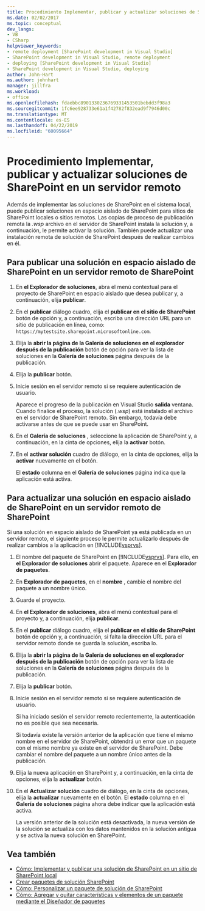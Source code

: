 ```yaml
---
title: Procedimiento Implementar, publicar y actualizar soluciones de SharePoint en un servidor remoto | Documentos de Microsoft
ms.date: 02/02/2017
ms.topic: conceptual
dev_langs:
- VB
- CSharp
helpviewer_keywords:
- remote deployment [SharePoint development in Visual Studio]
- SharePoint development in Visual Studio, remote deployment
- deploying [SharePoint development in Visual Studio]
- SharePoint development in Visual Studio, deploying
author: John-Hart
ms.author: johnhart
manager: jillfra
ms.workload:
- office
ms.openlocfilehash: fdaebbc8901330236769331453501bebdd3f98a3
ms.sourcegitcommit: 1fc6ee928733e61a1f42782f832ead9f7946d00c
ms.translationtype: MT
ms.contentlocale: es-ES
ms.lasthandoff: 04/22/2019
ms.locfileid: "60095664"
---
```

# <a name="how-to-deploy-publish-and-upgrade-sharepoint-solutions-on-a-remote-server"></a>Procedimiento Implementar, publicar y actualizar soluciones de SharePoint en un servidor remoto
  Además de implementar las soluciones de SharePoint en el sistema local, puede publicar soluciones en espacio aislado de SharePoint para sitios de SharePoint locales o sitios remotos. Las copias de proceso de publicación remota la *.wsp* archivo en el servidor de SharePoint instala la solución y, a continuación, le permite activar la solución. También puede actualizar una instalación remota de solución de SharePoint después de realizar cambios en él.

## <a name="to-publish-a-sandboxed-sharepoint-solution-to-a-remote-sharepoint-server"></a>Para publicar una solución en espacio aislado de SharePoint en un servidor remoto de SharePoint

1. En **el Explorador de soluciones**, abra el menú contextual para el proyecto de SharePoint en espacio aislado que desea publicar y, a continuación, elija **publicar**.

2. En el **publicar** diálogo cuadro, elija el **publicar en el sitio de SharePoint** botón de opción y, a continuación, escriba una dirección URL para un sitio de publicación en línea, como: `https://mytestsite.sharepoint.microsoftonline.com`.

3. Elija la **abrir la página de la Galería de soluciones en el explorador después de la publicación** botón de opción para ver la lista de soluciones en la **Galería de soluciones** página después de la publicación.

4. Elija la **publicar** botón.

5. Inicie sesión en el servidor remoto si se requiere autenticación de usuario.

     Aparece el progreso de la publicación en Visual Studio **salida** ventana. Cuando finalice el proceso, la solución (*.wsp*) está instalado el archivo en el servidor de SharePoint remoto. Sin embargo, todavía debe activarse antes de que se puede usar en SharePoint.

6. En el **Galería de soluciones** , seleccione la aplicación de SharePoint y, a continuación, en la cinta de opciones, elija la **activar** botón.

7. En el **activar solución** cuadro de diálogo, en la cinta de opciones, elija la **activar** nuevamente en el botón.

     El **estado** columna en el **Galería de soluciones** página indica que la aplicación está activa.

## <a name="to-upgrade-a-sandboxed-sharepoint-solution-on-a-remote-sharepoint-server"></a>Para actualizar una solución en espacio aislado de SharePoint en un servidor remoto de SharePoint
 Si una solución en espacio aislado de SharePoint ya está publicada en un servidor remoto, el siguiente proceso le permite actualizarlo después de realizar cambios a la aplicación en [!INCLUDE[vsprvs](../sharepoint/includes/vsprvs-md.md)].

1. El nombre del paquete de SharePoint en [!INCLUDE[vsprvs](../sharepoint/includes/vsprvs-md.md)]. Para ello, en **el Explorador de soluciones** abrir el paquete. Aparece en el **Explorador de paquetes**.

2. En **Explorador de paquetes**, en el **nombre** , cambie el nombre del paquete a un nombre único.

3. Guarde el proyecto.

4. En **el Explorador de soluciones**, abra el menú contextual para el proyecto y, a continuación, elija **publicar**.

5. En el **publicar** diálogo cuadro, elija el **publicar en el sitio de SharePoint** botón de opción y, a continuación, si falta la dirección URL para el servidor remoto donde se guarda la solución, escriba lo.

6. Elija la **abrir la página de la Galería de soluciones en el explorador después de la publicación** botón de opción para ver la lista de soluciones en la **Galería de soluciones** página después de la publicación.

7. Elija la **publicar** botón.

8. Inicie sesión en el servidor remoto si se requiere autenticación de usuario.

     Si ha iniciado sesión el servidor remoto recientemente, la autenticación no es posible que sea necesaria.

     Si todavía existe la versión anterior de la aplicación que tiene el mismo nombre en el servidor de SharePoint, obtendrá un error que un paquete con el mismo nombre ya existe en el servidor de SharePoint. Debe cambiar el nombre del paquete a un nombre único antes de la publicación.

9. Elija la nueva aplicación en SharePoint y, a continuación, en la cinta de opciones, elija la **actualizar** botón.

10. En el **Actualizar solución** cuadro de diálogo, en la cinta de opciones, elija la **actualizar** nuevamente en el botón. El **estado** columna en el **Galería de soluciones** página ahora debe indicar que la aplicación está activa.

     La versión anterior de la solución está desactivada, la nueva versión de la solución se actualiza con los datos mantenidos en la solución antigua y se activa la nueva solución en SharePoint.

## <a name="see-also"></a>Vea también
- [Cómo: Implementar y publicar una solución de SharePoint en un sitio de SharePoint local](../sharepoint/how-to-deploy-and-publish-a-sharepoint-solution-to-a-local-sharepoint-site.md)
- [Crear paquetes de solución SharePoint](../sharepoint/creating-sharepoint-solution-packages.md)
- [Cómo: Personalizar un paquete de solución de SharePoint](../sharepoint/how-to-customize-a-sharepoint-solution-package.md)
- [Cómo: Agregar y quitar características y elementos de un paquete mediante el Diseñador de paquetes](../sharepoint/how-to-add-and-remove-features-and-items-to-a-package-by-using-the-package-designer.md)
